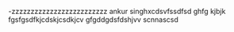 -zzzzzzzzzzzzzzzzzzzzzzzzz
ankur singhxcdsvfssdfsd
ghfg
kjbjk
fgsfgsdfkjcdskjcsdkjcv
gfgddgdsfdshjvv
scnnascsd
